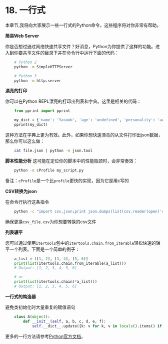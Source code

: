 # 18. 一行式
本章节,我将向大家展示一些一行式的Python命令，这些程序将对你非常有帮助。

__简易Web Server__

你是否想过通过网络快速共享文件？好消息，Python为你提供了这样的功能。进入到你要共享文件的目录下并在命令行中运行下面的代码：

```sh
    # Python 2
    python -m SimpleHTTPServer

    # Python 3
    python -m http.server
```

__漂亮的打印__

你可以在Python REPL漂亮的打印出列表和字典。这里是相关的代码：

```python
    from pprint import pprint

    my_dict = {'name': 'Yasoob', 'age': 'undefined', 'personality': 'awesome'}
    pprint(my_dict)

```
这种方法在字典上更为有效。此外，如果你想快速漂亮的从文件打印出json数据，那么你可以这么做：
```sh
    cat file.json | python -m json.tool
```

**脚本性能分析**
这可能在定位你的脚本中的性能瓶颈时，会非常奏效：

```sh
    python -m cProfile my_script.py
```
备注：```cProfile```是一个比```profile```更快的实现，因为它是用c写的

__CSV转换为json__

在命令行执行这条指令
```sh
    python -c "import csv,json;print json.dumps(list(csv.reader(open('csv_file.csv'))))"
```
确保更换```csv_file.csv```为你想要转换的csv文件

__列表辗平__

您可以通过使用```itertools```包中的```itertools.chain.from_iterable```轻松快速的辗平一个列表。下面是一个简单的例子：
```python
    a_list = [[1, 2], [3, 4], [5, 6]]
    print(list(itertools.chain.from_iterable(a_list)))
    # Output: [1, 2, 3, 4, 5, 6]

    # or
    print(list(itertools.chain(*a_list)))
    # Output: [1, 2, 3, 4, 5, 6]
```

__一行式的构造器__

避免类初始化时大量重复的赋值语句
```python
    class A(object):
        def __init__(self, a, b, c, d, e, f):
            self.__dict__.update({k: v for k, v in locals().items() if k != 'self'})
```
更多的一行方法请参考[Python官方文档](https://wiki.python.org/moin/Powerful%20Python%20One-Liners)。


